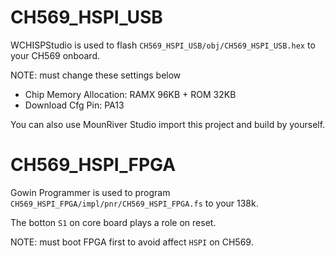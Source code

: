 # CH569_HSPI_USB

WCHISPStudio is used to flash `CH569_HSPI_USB/obj/CH569_HSPI_USB.hex` to your CH569 onboard.


NOTE: must change these settings below

- Chip Memory Allocation: RAMX 96KB + ROM 32KB
- Download Cfg Pin: PA13

You can also use MounRiver Studio import this project and build by yourself.

# CH569_HSPI_FPGA

Gowin Programmer is used to program `CH569_HSPI_FPGA/impl/pnr/CH569_HSPI_FPGA.fs` to your 138k.

The botton `S1` on core board plays a role on reset.

NOTE: must boot FPGA first to avoid affect `HSPI` on CH569.
